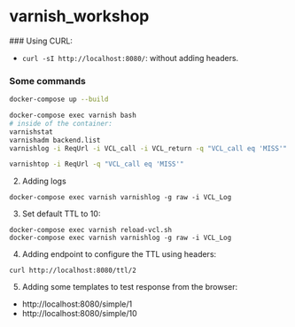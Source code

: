 # varnish_workshop

### Using CURL:
- `curl -sI http://localhost:8080/`: without adding headers.

### Some commands
```bash
docker-compose up --build

docker-compose exec varnish bash
# inside of the container:
varnishstat
varnishadm backend.list
varnishlog -i ReqUrl -i VCL_call -i VCL_return -q "VCL_call eq 'MISS'"

varnishtop -i ReqUrl -q "VCL_call eq 'MISS'"
```


2. Adding logs
```
docker-compose exec varnish varnishlog -g raw -i VCL_Log
```

3. Set default TTL to 10:
```
docker-compose exec varnish reload-vcl.sh
docker-compose exec varnish varnishlog -g raw -i VCL_Log
```

4. Adding endpoint to configure the TTL using headers:
```
curl http://localhost:8080/ttl/2
```

5. Adding some templates to test response from the browser:
- http://localhost:8080/simple/1
- http://localhost:8080/simple/10
